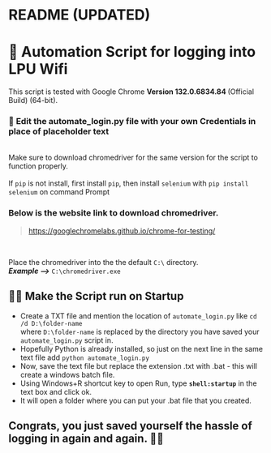# README (UPDATED)

# 🤖 Automation Script for logging into LPU Wifi

This script is tested with Google Chrome <b> Version 132.0.6834.84 </b> (Official Build) (64-bit).
<br>

### 🛑 **Edit the automate_login.py file with your own Credentials in place of placeholder text**

<br>Make sure to download chromedriver for the same version for the script to function properly.
<br>
<br>If `pip` is not install, first install `pip`, then install `selenium` with `pip install selenium` on command Prompt 

### Below is the website link to download chromedriver.
> https://googlechromelabs.github.io/chrome-for-testing/ 
<br>

Place the chromedriver into the the default `C:\` directory. <br>
***Example -->*** `C:\chromedriver.exe`


## 👨‍💻 Make the Script run on Startup 
- Create a TXT file and mention the location of `automate_login.py` like `cd /d D:\folder-name` <br> where `D:\folder-name` is replaced by the directory you have saved your `automate_login.py` script in.
- Hopefully Python is already installed, so just on the next line in the same text file add `python automate_login.py`
- Now, save the text file but replace the extension .txt with .bat - this will create a windows batch file.
- Using Windows+R shortcut key to open Run, type **`shell:startup`** in the text box and click ok.
- It will open a folder where you can put your .bat file that you created.

## Congrats, you just saved yourself the hassle of logging in again and again. 🥳🥳
